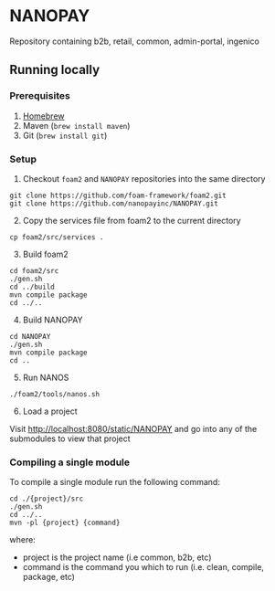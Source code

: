 # NANOPAY
Repository containing b2b, retail, common, admin-portal, ingenico

## Running locally

### Prerequisites
1. [Homebrew](https://brew.sh)
2. Maven (`brew install maven`)
3. Git (`brew install git`)

### Setup
1. Checkout `foam2` and `NANOPAY` repositories into the same directory

```
git clone https://github.com/foam-framework/foam2.git
git clone https://github.com/nanopayinc/NANOPAY.git
```

2. Copy the services file from foam2 to the current directory

`cp foam2/src/services .`

3. Build foam2

```
cd foam2/src
./gen.sh
cd ../build
mvn compile package
cd ../..
```

4. Build NANOPAY

```
cd NANOPAY
./gen.sh
mvn compile package
cd ..
```

5. Run NANOS

```
./foam2/tools/nanos.sh
```

6. Load a project

Visit [http://localhost:8080/static/NANOPAY](http://localhost:8080/static/NANOPAY) and go into any of the submodules to view that project

### Compiling a single module

To compile a single module run the following command:

```
cd ./{project}/src
./gen.sh
cd ../..
mvn -pl {project} {command}
```

where:
 - project is the project name (i.e common, b2b, etc)
 - command is the command you which to run (i.e. clean, compile, package, etc)